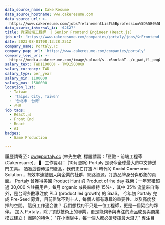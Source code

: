 ```yaml
---
data_source_name: Cake Resume
data_source_hostname: www.cakeresume.com
data_source_url: >-
  https://www.cakeresume.com/jobs?refinementList%5Bprofession%5D%5B0%5D=game-production&range%5Bsalary_range%5D%5Bmin%5D=100000
data_source_internal_id: '62527'
title: 資深前端工程師  | Senior Frontend Engineer (React.js)
job_url: 'https://www.cakeresume.com/companies/portaly/jobs/SrFrontend'
date: 2023-08-01T08:13:28.251Z
company_name: Portaly.cc
company_page_url: 'https://www.cakeresume.com/companies/portaly'
company_logo_url: >-
  https://media.cakeresume.com/image/upload/s--c6nnfahT--/c_pad,fl_png8,h_200,w_200/v1690017563/xlzdjh17z3l6miknndg4.png
salary_text: TWD1100000 - TWD1500000
salary_currency: TWD
salary_type: per_year
salary_min: 1100000
salary_max: 1500000
location_list:
  - Taiwan
  - 'Taipei City, Taiwan'
  - '台北市, 台灣'
  - 台灣
job_tags:
  - React.js
  - Front End
  - React
  - AI
badges:
  - Game Production

---
```


履歷請寄至：cw@portaly.cc (林先生收) 標題請寫：「應徵 - 前端工程師 (Cakeresume)」 ▍ 工作說明： (10月更新) Portaly 是現今全球最大的中文傳送門工具。 透過這套傳送門產品，我們正在打造 AI 時代的 Social Commerce Solution ，有效率連結個人與企業的社群、網路資源，打造品牌身分與形象的頁面。 Portaly 曾獲得美國 Product Hunt 的 Product of the day 殊榮；一年累積超過 30,000 名註冊用戶，每月 organic 成長率維持 15%+，其中 35% 流量來自海外，是台灣少數專注於 PLG (product led growth) 的 SaaS。 今年初 Portaly 完成 Pre-Seed 募資，目前團隊不到十人，每個人都有專職的重要性、以及高度發揮的空間。 這份工作適合誰？ 我們想找的不只是一位工程師，更是一個契合的夥伴。 加入 Portaly，除了貢獻技術上的專業，更是能夠參與專注的產品成長與商業模式建立！ 團隊的特色： "在小團隊中，每一個人都必須發揮最大潛力" 專注目